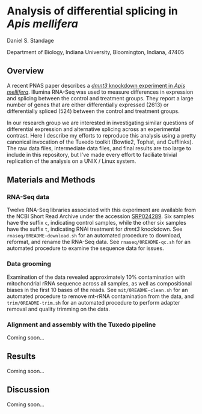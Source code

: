 # Analysis of differential splicing in *Apis mellifera*

Daniel S. Standage

Department of Biology, Indiana University, Bloomington, Indiana, 47405

## Overview

A recent PNAS paper describes a [*dmnt3* knockdown experiment in *Apis mellifera*](http://dx.doi.org/10.1073/pnas.1310735110).
Illumina RNA-Seq was used to measure differences in expression and splicing between the control and treatment groups.
They report a large number of genes that are either differentially expressed (2613) or differentially spliced (524) between the control and treatment groups.

In our research group we are interested in investigating similar questions of differential expression and alternative splicing across an experimental contrast.
Here I describe my efforts to reproduce this analysis using a pretty canonical invocation of the Tuxedo toolkit (Bowtie2, Tophat, and Cufflinks).
The raw data files, intermediate data files, and final results are too large to include in this repository, but I've made every effort to faciliate trivial replication of the analysis on a UNIX / Linux system.

## Materials and Methods

### RNA-Seq data

Twelve RNA-Seq libraries associated with this experiment are available from the NCBI Short Read Archive under the accession [SRP024289](http://www.ncbi.nlm.nih.gov/sra/?term=SRP024289).
Six samples have the suffix ``c``, indicating control samples, while the other six samples have the suffix ``t``, indicating RNAi treatment for *dmnt3* knockdown.
See ``rnaseq/0README-download.sh`` for an automated procedure to download, reformat, and rename the RNA-Seq data.
See ``rnaseq/0README-qc.sh`` for an automated procedure to examine the sequence data for issues.

### Data grooming

Examination of the data revealed approximately 10% contamination with mitochondrial rRNA sequence across all samples, as well as compositional biases in the first 10 bases of the reads.
See ``mit/0README-clean.sh`` for an automated procedure to remove mt-rRNA contamination from the data, and ``trim/0README-trim.sh`` for an automated procedure to perform adapter removal and quality trimming on the data.

### Alignment and assembly with the Tuxedo pipeline

Coming soon...

## Results

Coming soon...

## Discussion

Coming soon...
